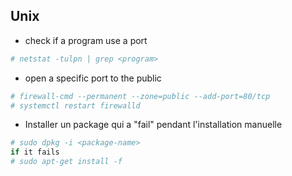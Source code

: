 ## Unix

- check if a program use a port
```bash
# netstat -tulpn | grep <program>
```

- open a specific port to the public
```bash
# firewall-cmd --permanent --zone=public --add-port=80/tcp
# systemctl restart firewalld
```

- Installer un package qui a "fail" pendant l'installation manuelle
```bash
# sudo dpkg -i <package-name>
if it fails
# sudo apt-get install -f
```
